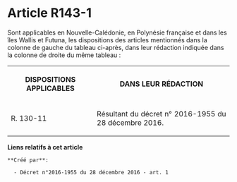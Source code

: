 # Article R143-1

Sont  applicables en Nouvelle-Calédonie, en Polynésie française et dans les  îles Wallis et Futuna, les dispositions des
articles mentionnés dans la  colonne de gauche du tableau ci-après, dans leur rédaction indiquée dans  la colonne de droite
du même tableau : 

<table>
      <tbody>
        <tr>
          <th>

DISPOSITIONS APPLICABLES 

</th>
          <th>

DANS LEUR RÉDACTION 

</th>
        </tr>
        <tr>
          <td align="justify" valign="middle">

R. 130-11 

</td>
          <td valign="middle" align="justify">

Résultant du décret n° 2016-1955 du 28 décembre 2016.

</td>
        </tr>
      </tbody>
    </table>

**Liens relatifs à cet article**

	**Créé par**:

	  - Décret n°2016-1955 du 28 décembre 2016 - art. 1
